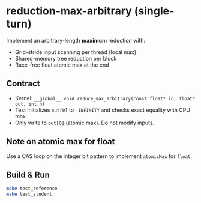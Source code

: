 # reduction-max-arbitrary (single-turn)

Implement an arbitrary-length **maximum** reduction with:
- Grid-stride input scanning per thread (local max)
- Shared-memory tree reduction per block
- Race-free float atomic max at the end

## Contract
- Kernel: `__global__ void reduce_max_arbitrary(const float* in, float* out, int n)`
- Test initializes `out[0]` to `-INFINITY` and checks exact equality with CPU max.
- Only write to `out[0]` (atomic max). Do not modify inputs.

## Note on atomic max for float
Use a CAS loop on the integer bit pattern to implement `atomicMax` for `float`.

## Build & Run
```bash
make test_reference
make test_student
```
